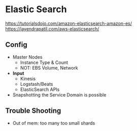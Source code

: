 # Elastic Search

https://tutorialsdojo.com/amazon-elasticsearch-amazon-es/
https://jayendrapatil.com/aws-elasticsearch/

## Config

- Master Nodes
  - Instance Type & Count
  - NOT: EBS Volume, Network
- **Input**
  - Kinesis
  - Logstash/Beats
  - ElasticSearch APIs
- Snapshotting the Service Domain is possible



## Trouble Shooting

- Out of mem: too many too small shards